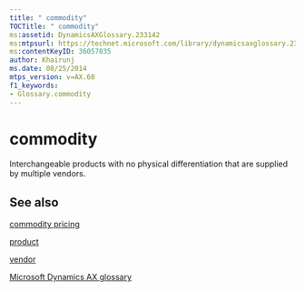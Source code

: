 ```yaml
---
title: " commodity"
TOCTitle: " commodity"
ms:assetid: DynamicsAXGlossary.233142
ms:mtpsurl: https://technet.microsoft.com/library/dynamicsaxglossary.233142(v=AX.60)
ms:contentKeyID: 36057835
author: Khairunj
ms.date: 08/25/2014
mtps_version: v=AX.60
f1_keywords:
- Glossary.commodity
---
```


# commodity

Interchangeable products with no physical differentiation that are supplied by multiple vendors.

## See also

[commodity pricing](commodity-pricing.md)

[product](product.md)

[vendor](vendor.md)

[Microsoft Dynamics AX glossary](glossary/microsoft-dynamics-ax-glossary.md)

  


